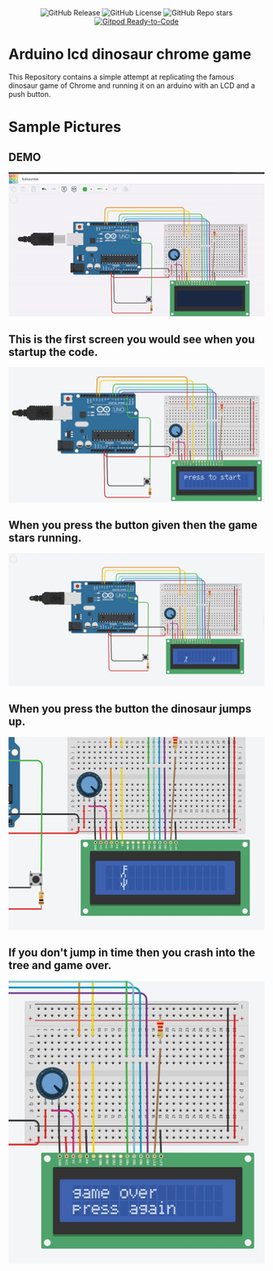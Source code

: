 <div align="center">
  <img src="https://img.shields.io/github/v/release/Robotics-Society-PEC/Dino-Game" alt="GitHub Release">
  <img src="https://img.shields.io/github/license/Robotics-Society-PEC/Dino-Game" alt="GitHub License">
  <img src="https://img.shields.io/github/stars/Robotics-Society-PEC/Dino-Game?style=flat" alt="GitHub Repo stars">
  <a href="https://gitpod.io/#https://github.com/Robotics-Society-PEC/Dino-Game.git">
    <img src="https://img.shields.io/badge/Gitpod-ready--to--code-blue?logo=gitpod" alt="Gitpod Ready-to-Code">
  </a>
</div>

# Arduino lcd dinosaur chrome game

This Repository contains a simple attempt at replicating the famous dinosaur game of Chrome and running it on an arduino with an LCD and a push button.

# Sample Pictures

## DEMO 
![Game running GIF](Images/dino.gif)
## This is the first screen you would see when you startup the code.

![Start Page](Images/START.jpg)

## When you press the button given then the game stars running.

![Dinosaur game Running Image](Images/MID1.jpg)

## When you press the button the dinosaur jumps up.

![Dinosaur Jumping Image](Images/MID2.jpg)

## If you don't jump in time then you crash into the tree and game over.

![Dinosaur crash Image](Images/END.jpg)

